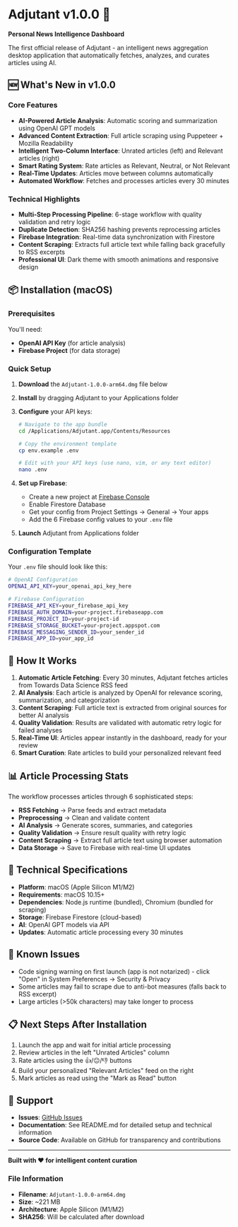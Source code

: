 # Adjutant v1.0.0 🎉

**Personal News Intelligence Dashboard**

The first official release of Adjutant - an intelligent news aggregation desktop application that automatically fetches, analyzes, and curates articles using AI.

## 🆕 What's New in v1.0.0

### Core Features
- **AI-Powered Article Analysis**: Automatic scoring and summarization using OpenAI GPT models
- **Advanced Content Extraction**: Full article scraping using Puppeteer + Mozilla Readability
- **Intelligent Two-Column Interface**: Unrated articles (left) and Relevant articles (right)
- **Smart Rating System**: Rate articles as Relevant, Neutral, or Not Relevant
- **Real-Time Updates**: Articles move between columns automatically
- **Automated Workflow**: Fetches and processes articles every 30 minutes

### Technical Highlights
- **Multi-Step Processing Pipeline**: 6-stage workflow with quality validation and retry logic
- **Duplicate Detection**: SHA256 hashing prevents reprocessing articles
- **Firebase Integration**: Real-time data synchronization with Firestore
- **Content Scraping**: Extracts full article text while falling back gracefully to RSS excerpts
- **Professional UI**: Dark theme with smooth animations and responsive design

## 📦 Installation (macOS)

### Prerequisites
You'll need:
- **OpenAI API Key** (for article analysis)
- **Firebase Project** (for data storage)

### Quick Setup

1. **Download** the `Adjutant-1.0.0-arm64.dmg` file below
2. **Install** by dragging Adjutant to your Applications folder
3. **Configure** your API keys:
   ```bash
   # Navigate to the app bundle
   cd /Applications/Adjutant.app/Contents/Resources
   
   # Copy the environment template
   cp env.example .env
   
   # Edit with your API keys (use nano, vim, or any text editor)
   nano .env
   ```

4. **Set up Firebase**:
   - Create a new project at [Firebase Console](https://console.firebase.google.com)
   - Enable Firestore Database
   - Get your config from Project Settings → General → Your apps
   - Add the 6 Firebase config values to your `.env` file

5. **Launch** Adjutant from Applications folder

### Configuration Template

Your `.env` file should look like this:

```bash
# OpenAI Configuration
OPENAI_API_KEY=your_openai_api_key_here

# Firebase Configuration  
FIREBASE_API_KEY=your_firebase_api_key
FIREBASE_AUTH_DOMAIN=your-project.firebaseapp.com
FIREBASE_PROJECT_ID=your-project-id
FIREBASE_STORAGE_BUCKET=your-project.appspot.com
FIREBASE_MESSAGING_SENDER_ID=your_sender_id
FIREBASE_APP_ID=your_app_id
```

## 🚀 How It Works

1. **Automatic Article Fetching**: Every 30 minutes, Adjutant fetches articles from Towards Data Science RSS feed
2. **AI Analysis**: Each article is analyzed by OpenAI for relevance scoring, summarization, and categorization
3. **Content Scraping**: Full article text is extracted from original sources for better AI analysis
4. **Quality Validation**: Results are validated with automatic retry logic for failed analyses
5. **Real-Time UI**: Articles appear instantly in the dashboard, ready for your review
6. **Smart Curation**: Rate articles to build your personalized relevant feed

## 📊 Article Processing Stats

The workflow processes articles through 6 sophisticated steps:
- **RSS Fetching** → Parse feeds and extract metadata
- **Preprocessing** → Clean and validate content
- **AI Analysis** → Generate scores, summaries, and categories  
- **Quality Validation** → Ensure result quality with retry logic
- **Content Scraping** → Extract full article text using browser automation
- **Data Storage** → Save to Firebase with real-time UI updates

## 🔧 Technical Specifications

- **Platform**: macOS (Apple Silicon M1/M2)
- **Requirements**: macOS 10.15+ 
- **Dependencies**: Node.js runtime (bundled), Chromium (bundled for scraping)
- **Storage**: Firebase Firestore (cloud-based)
- **AI**: OpenAI GPT models via API
- **Updates**: Automatic article processing every 30 minutes

## 🐛 Known Issues

- Code signing warning on first launch (app is not notarized) - click "Open" in System Preferences → Security & Privacy
- Some articles may fail to scrape due to anti-bot measures (falls back to RSS excerpt)
- Large articles (>50k characters) may take longer to process

## 📋 Next Steps After Installation

1. Launch the app and wait for initial article processing
2. Review articles in the left "Unrated Articles" column
3. Rate articles using the 👍/😐/👎 buttons
4. Build your personalized "Relevant Articles" feed on the right
5. Mark articles as read using the "Mark as Read" button

## 💬 Support

- **Issues**: [GitHub Issues](https://github.com/jackwimbish/adjutant/issues)
- **Documentation**: See README.md for detailed setup and technical information
- **Source Code**: Available on GitHub for transparency and contributions

---

**Built with ❤️ for intelligent content curation**

### File Information
- **Filename**: `Adjutant-1.0.0-arm64.dmg`
- **Size**: ~221 MB
- **Architecture**: Apple Silicon (M1/M2)
- **SHA256**: Will be calculated after download 